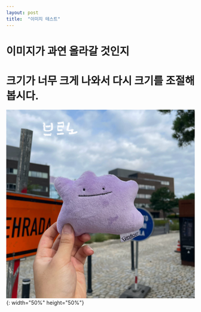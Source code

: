 ```yaml
---
layout: post
title:  "이미지 테스트"
---
```


# 이미지가 과연 올라갈 것인지
# 크기가 너무 크게 나와서 다시 크기를 조절해봅시다.

![test](/images/Brno-1.jpg){: width="50%" height="50%"}
